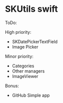# SKUtils swift

ToDo:

High priority:
- SKDatePickerTextField
- Image Picker

Minor priority:
- Categories
- Other managers
- ImageViewer

Bonus:
- GitHub Simple app
